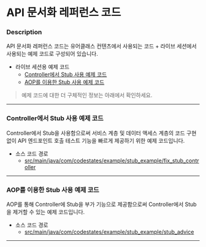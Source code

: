 # API 문서화 레퍼런스 코드

### Description
API 문서화 레퍼런스 코드는 유어클래스 컨텐츠에서 사용되는 코드 + 라이브 세션에서 사용되는 예제 코드로 구성되어 있습니다.
* 라이브 세션용 예제 코드
  * [Controller에서 Stub 사용 예제 코드]()
  * [AOP를 이용한 Stub 사용 예제 코드]()
  
> 예제 코드에 대한 더 구체적인 정보는 아래에서 확인하세요.

---

### Controller에서 Stub 사용 예제 코드
Controller에서 Stub을 사용함으로써 서비스 계층 및 데이터 액세스 계층의 코드 구현 없이 API 엔드포인트 호출 테스트 기능을 빠르게 제공하기 위한 예제 코드입니다.
* 소스 코드 경로
  * [src/main/java/com/codestates/example/stub_example/fix_stub_controller]()

---

### AOP를 이용한 Stub 사용 예제 코드
AOP를 통해 Controller에 Stub을 부가 기능으로 제공함으로써 Controller에서 Stub을 제거할 수 있는 예제 코드입니다.
* 소스 코드 경로
  * [src/main/java/com/codestates/example/stub_example/stub_advice]()
  
---